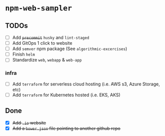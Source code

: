 # `npm-web-sampler`

## TODOs

- [ ] Add ~~`precommit`~~ `husky` and `lint-staged`
- [ ] Add GitOps 1 click to website
- [ ] Add `semver` npm package (See `algorithmic-excercises`)
- [ ] Finish `helm`
- [ ] Standardize `web`, `webapp` & `web-app`

### infra

- [ ] Add `terraform` for serverless cloud hosting (i.e. AWS s3, Azure Storage, etc)
- [ ] Add `terraform` for Kubernetes hosted (i.e. EKS, AKS)

## Done

- [x] ~~Add `.io` website~~
- [x] ~~Add a `bower.json` file pointing to another github repo~~
